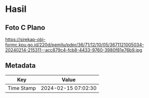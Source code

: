# Hasil

## Foto C Plano

https://sirekap-obj-formc.kpu.go.id/220d/pemilu/pdpr/36/71/12/10/05/3671121005034-20240214-215311--acc879c4-fcb8-4433-9760-3980f81e76b9.jpg


## Metadata

| Key        | Value               |
| ---------- | ------------------- |
| Time Stamp | 2024-02-15 07:02:30 |



